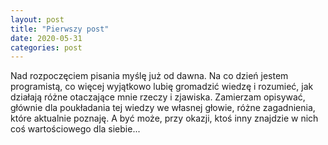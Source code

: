 ```yaml
---
layout: post
title: "Pierwszy post"
date: 2020-05-31
categories: post
---
```


Nad rozpoczęciem pisania myślę już od dawna. Na co dzień jestem programistą, co więcej
wyjątkowo lubię gromadzić wiedzę i rozumieć, jak działają różne otaczające mnie rzeczy
i zjawiska. Zamierzam opisywać, głównie dla poukładania tej wiedzy we własnej głowie,
różne zagadnienia, które aktualnie poznaję. A być może, przy okazji, ktoś inny znajdzie
w nich coś wartościowego dla siebie...
